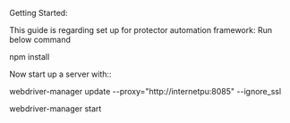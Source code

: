Getting Started:

This guide is regarding set up for protector automation framework:
Run below command

npm install

Now start up a server with::

webdriver-manager update --proxy="http://internetpu:8085" --ignore_ssl 

webdriver-manager start





